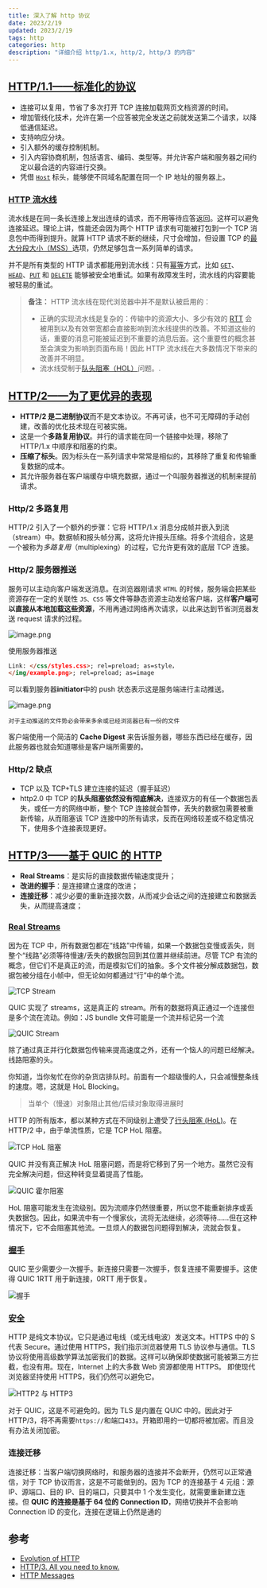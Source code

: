```yaml
---
title: 深入了解 http 协议
date: 2023/2/19
updated: 2023/2/19
tags: http
categories: http
description: "详细介绍 http/1.x, http/2, http/3 的内容"
---
```


## [HTTP/1.1——标准化的协议](https://developer.mozilla.org/zh-CN/docs/Web/HTTP/Basics_of_HTTP/Evolution_of_HTTP#http1.1——标准化的协议)

- 连接可以复用，节省了多次打开 TCP 连接加载网页文档资源的时间。
- 增加管线化技术，允许在第一个应答被完全发送之前就发送第二个请求，以降低通信延迟。
- 支持响应分块。
- 引入额外的缓存控制机制。
- 引入内容协商机制，包括语言、编码、类型等。并允许客户端和服务器之间约定以最合适的内容进行交换。
- 凭借 [`Host`](https://developer.mozilla.org/zh-CN/docs/Web/HTTP/Headers/Host) 标头，能够使不同域名配置在同一个 IP 地址的服务器上。

### [HTTP 流水线](https://developer.mozilla.org/zh-CN/docs/Web/HTTP/Connection_management_in_HTTP_1.x#http_流水线)

流水线是在同一条长连接上发出连续的请求，而不用等待应答返回。这样可以避免连接延迟。理论上讲，性能还会因为两个 HTTP 请求有可能被打包到一个 TCP 消息包中而得到提升。就算 HTTP 请求不断的继续，尺寸会增加，但设置 TCP 的[最大分段大小（MSS）](https://zh.wikipedia.org/wiki/最大分段大小)选项，仍然足够包含一系列简单的请求。

并不是所有类型的 HTTP 请求都能用到流水线：只有[幂等](https://developer.mozilla.org/zh-CN/docs/Glossary/Idempotent)方式，比如 [`GET`](https://developer.mozilla.org/zh-CN/docs/Web/HTTP/Methods/GET)、[`HEAD`](https://developer.mozilla.org/zh-CN/docs/Web/HTTP/Methods/HEAD)、[`PUT`](https://developer.mozilla.org/zh-CN/docs/Web/HTTP/Methods/PUT) 和 [`DELETE`](https://developer.mozilla.org/zh-CN/docs/Web/HTTP/Methods/DELETE) 能够被安全地重试。如果有故障发生时，流水线的内容要能被轻易的重试。

> **备注：** HTTP 流水线在现代浏览器中并不是默认被启用的：
>
> - 正确的实现流水线是复杂的：传输中的资源大小、多少有效的 [RTT](https://zh.wikipedia.org/wiki/來回通訊延遲) 会被用到以及有效带宽都会直接影响到流水线提供的改善。不知道这些的话，重要的消息可能被延迟到不重要的消息后面。这个重要性的概念甚至会演变为影响到页面布局！因此 HTTP 流水线在大多数情况下带来的改善并不明显。
> - 流水线受制于[队头阻塞（HOL）](https://zh.wikipedia.org/wiki/队头阻塞)问题。.

## [HTTP/2——为了更优异的表现](https://developer.mozilla.org/zh-CN/docs/Web/HTTP/Basics_of_HTTP/Evolution_of_HTTP#http2——为了更优异的表现)

- **HTTP/2 是二进制协议**而不是文本协议。不再可读，也不可无障碍的手动创建，改善的优化技术现在可被实施。
- 这是一个**多路复用协议**。并行的请求能在同一个链接中处理，移除了 HTTP/1.x 中顺序和阻塞的约束。
- **压缩了标头**。因为标头在一系列请求中常常是相似的，其移除了重复和传输重复数据的成本。
- 其允许服务器在客户端缓存中填充数据，通过一个叫服务器推送的机制来提前请求。

### Http/2 多路复用

HTTP/2 引入了一个额外的步骤：它将 HTTP/1.x 消息分成帧并嵌入到流（stream）中。数据帧和报头帧分离，这将允许报头压缩。将多个流组合，这是一个被称为*多路复用*（multiplexing）的过程，它允许更有效的底层 TCP 连接。

### Http/2 服务器推送

服务可以主动向客户端发送消息。在浏览器刚请求 `HTML` 的时候，服务端会把某些资源存在一定的关联性 `JS、CSS` 等文件等静态资源主动发给客户端，这样**客户端可以直接从本地加载这些资源**，不用再通过网络再次请求，以此来达到节省浏览器发送 request 请求的过程。

![image.png](https://p3-juejin.byteimg.com/tos-cn-i-k3u1fbpfcp/26b896162456493a8f7ec59a9e12310d~tplv-k3u1fbpfcp-zoom-in-crop-mark:4536:0:0:0.awebp?)

使用服务器推送

```html
Link: </css/styles.css>; rel=preload; as=style，
</img/example.png>; rel=preload; as=image
```

可以看到服务器**initiator**中的 push 状态表示这是服务端进行主动推送。

![image.png](https://p3-juejin.byteimg.com/tos-cn-i-k3u1fbpfcp/592e497aba0842c2ad1e59f3220c22fb~tplv-k3u1fbpfcp-zoom-in-crop-mark:4536:0:0:0.awebp?)

```
对于主动推送的文件势必会带来多余或已经浏览器已有一份的文件
```

客户端使用一个简洁的 **Cache Digest** 来告诉服务器，哪些东西已经在缓存，因此服务器也就会知道哪些是客户端所需要的。

### Http/2 缺点

- TCP 以及 TCP+TLS 建立连接的延迟（握手延迟）
- http2.0 中 TCP 的**队头阻塞依然没有彻底解决**，连接双方的有任一个数据包丢失，或任一方的网络中断，整个 TCP 连接就会暂停，丢失的数据包需要被重新传输，从而阻塞该 TCP 连接中的所有请求，反而在网络较差或不稳定情况下，使用多个连接表现更好。

## [HTTP/3——基于 QUIC 的 HTTP](https://developer.mozilla.org/zh-CN/docs/Web/HTTP/Basics_of_HTTP/Evolution_of_HTTP#http3——基于_quic_的_http)

- **Real Streams**：是实际的直接数据传输速度提升；
- **改进的握手**：是连接建立速度的改进；
- **连接迁移**：减少必要的重新连接次数，从而减少会话之间的连接建立和数据丢失，从而提高速度；

### [Real Streams](https://valerii-udodov.com/posts/http3/#real-streams)

因为在 TCP 中，所有数据包都在“线路”中传输，如果一个数据包变慢或丢失，则整个“线路”必须等待慢速/丢失的数据包回到其位置并继续前进。尽管 TCP 有流的概念，但它们不是真正的流，而是模拟它们的抽象。多个文件被分解成数据包，数据包被分组在小帧中，但无论如何都通过“行”中的单个流。

![TCP Stream](https://valerii-udodov.com/images/posts/http3/tcp-stream.jpeg)

QUIC 实现了 streams，这是真正的 stream。所有的数据将真正通过一个连接但是多个流在流动。例如：JS bundle 文件可能是一个流并标记另一个流

![QUIC Stream](https://valerii-udodov.com/images/posts/http3/quic-stream.jpeg)

除了通过真正并行化数据包传输来提高速度之外，还有一个恼人的问题已经解决。线路阻塞的头。

你知道，当你匆忙在你的杂货店排队时。前面有一个超级慢的人，只会减慢整条线的速度。嗯，这就是 HoL Blocking。

> 当单个（慢速）对象阻止其他/后续对象取得进展时

HTTP 的所有版本，都以某种方式在不同级别上遭受了[行头阻塞 (HoL)](https://calendar.perfplanet.com/2020/head-of-line-blocking-in-quic-and-http-3-the-details/)。在 HTTP/2 中，由于单流性质，它是 TCP HoL 阻塞。

![TCP HoL 阻塞](https://valerii-udodov.com/images/posts/http3/tcp-hol-blocking.jpeg)

QUIC 并没有真正解决 HoL 阻塞问题，而是将它移到了另一个地方。虽然它没有完全解决问题，但这种转变显着提高了性能。

![QUIC 霍尔阻塞](https://valerii-udodov.com/images/posts/http3/quic-hol-blocking.jpeg)

HoL 阻塞可能发生在流级别。因为流顺序仍然很重要，所以您不能重新排序或丢失数据包。因此，如果流中有一个慢家伙，流将无法继续，必须等待……但在这种情况下，它不会阻塞其他流。一旦烦人的数据包问题得到解决，流就会恢复。

### [握手](https://valerii-udodov.com/posts/http3/#handshake)

QUIC 至少需要少一次握手。新连接只需要一次握手，恢复连接不需要握手。这使得 QUIC 1RTT 用于新连接，0RTT 用于恢复。

![握手](https://valerii-udodov.com/images/posts/http3/handshaking.png)

### [安全](https://valerii-udodov.com/posts/http3/#security)

HTTP 是纯文本协议。它只是通过电线（或无线电波）发送文本。HTTPS 中的 S 代表 Secure。通过使用 HTTPS，我们指示浏览器使用 TLS 协议参与通信。TLS 协议将使用高级数学算法加密我们的数据。这样可以确保即使数据可能被第三方拦截，也没有用。现在，Internet 上的大多数 Web 资源都使用 HTTPS。
即使现代浏览器坚持使用 HTTPS，我们仍然可以避免它。

![HTTP2 与 HTTP3](https://valerii-udodov.com/images/posts/http3/http2-vs-http3.jpeg)

对于 QUIC，这是不可避免的。因为 TLS 是内置在 QUIC 中的。因此对于 HTTP/3，将不再需要`https://`和端口`433`。开箱即用的一切都将被加密。而且没有办法关闭加密。

### 连接迁移

连接迁移：当客户端切换网络时，和服务器的连接并不会断开，仍然可以正常通信，对于 TCP 协议而言，这是不可能做到的。因为 TCP 的连接基于 4 元组：源 IP、源端口、目的 IP、目的端口，只要其中 1 个发生变化，就需要重新建立连接。但 **QUIC 的连接是基于 64 位的 Connection ID**，网络切换并不会影响 Connection ID 的变化，连接在逻辑上仍然是通的

## 参考

- [Evolution of HTTP](https://developer.mozilla.org/en-US/docs/Web/HTTP/Basics_of_HTTP/Evolution_of_HTTP)
- [HTTP/3. All you need to know.](https://valerii-udodov.com/posts/http3/)
- [HTTP Messages](https://developer.mozilla.org/en-US/docs/Web/HTTP/Messages)
